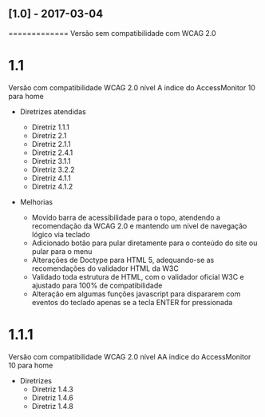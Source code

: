 ## [1.0] - 2017-03-04
=============
Versão sem compatibilidade com WCAG 2.0

1.1
=============
Versão com compatibilidade WCAG 2.0 nível A indice do AccessMonitor 10 para home

* Diretrizes atendidas
	* Diretriz 1.1.1
	* Diretriz 2.1
	* Diretriz 2.1.1
	* Diretriz 2.4.1
	* Diretriz 3.1.1
	* Diretriz 3.2.2
	* Diretriz 4.1.1
	* Diretriz 4.1.2

* Melhorias
	* Movido barra de acessibilidade para o topo, atendendo a recomendação da WCAG 2.0 e mantendo um nível de navegação lógico via teclado
	* Adicionado botão para pular diretamente para o conteúdo do site ou pular para o menu
	* Alterações de Doctype para HTML 5, adequando-se as recomendações do validador HTML da W3C
	* Validado toda estrutura de HTML, com o validador oficial W3C e ajustado para 100% de compatibilidade
	* Alteração em algumas funções javascript para dispararem com eventos do teclado apenas se a tecla ENTER for pressionada

1.1.1
=============
Versão com compatibilidade WCAG 2.0 nível AA indice do AccessMonitor 10 para home

* Diretrizes
	* Diretriz 1.4.3
	* Diretriz 1.4.6
	* Diretriz 1.4.8